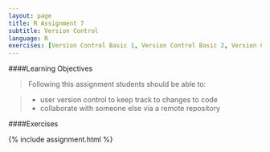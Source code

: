 ```yaml
---
layout: page
title: R Assignment 7
subtitle: Version Control
language: R
exercises: [Version Control Basic 1, Version Control Basic 2, Version Control Basic 3, Version Control Basic 4, Version Control Basic 5, Version Control Basic 6, Version Control Basic 7]
---
```


####Learning Objectives

> Following this assignment students should be able to:

> - user version control to keep track to changes to code
> - collaborate with someone else via a remote repository


####Exercises

{% include assignment.html %}
